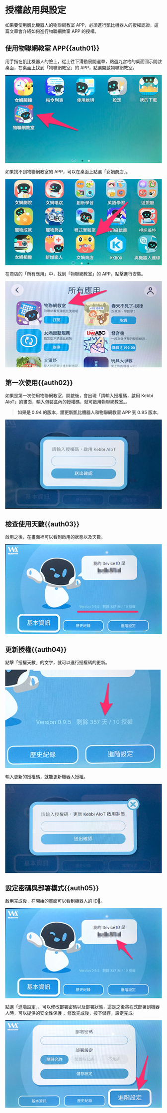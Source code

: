# 授權啟用與設定

如果要使用凱比機器人的物聯網教室 APP，必須進行凱比機器人的授權認證，這篇文章會介紹如何進行物聯網教室 APP 的授權。

## 使用物聯網教室 APP{{auth01}}

用手指在凱比機器人的臉上，從上往下滑動展開選單，點選九宮格的桌面圖示開啟桌面，在桌面上找到「物聯網教室」的 APP，點選開啟物聯網教室。

![凱比物聯網教室 - 授權啟用與更新](../../../../media/zh-tw/kebbi/setting/authorize-01.jpg)

如果找不到物聯網教室的 APP，可以在桌面上點選「女媧商店」。

![凱比物聯網教室 - 授權啟用與更新](../../../../media/zh-tw/kebbi/setting/authorize-02.jpg)


在商店的「所有應用」中，找到「物聯網教室」的 APP，點擊進行安裝。

![凱比物聯網教室 - 授權啟用與更新](../../../../media/zh-tw/kebbi/setting/authorize-03.jpg)

## 第一次使用{{auth02}}

如果是第一次使用物聯網教室，開啟後，會出現「請輸入授權碼，啟用 Kebbi AIoT」的畫面，輸入包裝盒內的授權碼，就可啟用物聯網教室。。

> **如果是 0.94 的版本，請更新凱比機器人和物聯網教室 APP 到 0.95 版本**。

![凱比物聯網教室 - 授權啟用與更新](../../../../media/zh-tw/kebbi/setting/authorize-04.jpg)

## 檢查使用天數{{auth03}}

啟用之後，在畫面裡可以看到啟用的狀態以及天數。

![凱比物聯網教室 - 授權啟用與更新](../../../../media/zh-tw/kebbi/setting/authorize-05.jpg)

## 更新授權{{auth04}}

點擊「授權天數」的文字，就可以進行授權碼的更新。

![凱比物聯網教室 - 授權啟用與更新](../../../../media/zh-tw/kebbi/setting/authorize-06.jpg)

輸入更新的授權碼，就能更新機器人授權。

![凱比物聯網教室 - 授權啟用與更新](../../../../media/zh-tw/kebbi/setting/authorize-07.jpg)

## 設定密碼與部署模式{{auth05}}

啟用完成後，在開始的畫面可以看到機器人的 ID。

![凱比物聯網教室 - 授權啟用與更新](../../../../media/zh-tw/kebbi/setting/authorize-08.jpg)

點選「進階設定」，可以修改部署密碼以及部署狀態，這是之後將程式部署到機器人時，可以提供的安全性保護
，修改完成後，按下儲存，設定完成。

![凱比物聯網教室 - 授權啟用與更新](../../../../media/zh-tw/kebbi/setting/authorize-09.jpg)